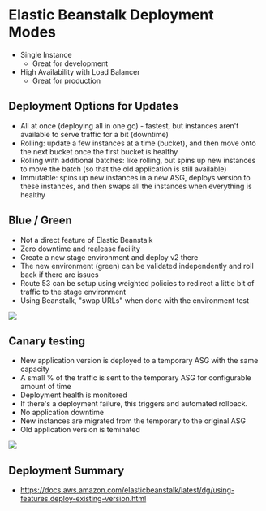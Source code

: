 # Elastic Beanstalk Deployment Modes

- Single Instance
    - Great for development
- High Availability with Load Balancer
    - Great for production

## Deployment Options for Updates

- All at once (deploying all in one go) - fastest, but instances aren't available to serve traffic for a bit (downtime)
- Rolling: update a few instances at a time (bucket), and then move onto the next bucket once the first bucket is healthy
- Rolling with additional batches: like rolling, but spins up new instances to move the batch (so that the old application is still available)
- Immutable: spins up new instances in a new ASG, deploys version to these instances, and then swaps all the instances when everything is healthy

## Blue / Green

- Not a direct feature of Elastic Beanstalk
- Zero downtime and realease facility
- Create a new stage environment and deploy v2 there
- The new environment (green) can be validated independently and roll back if there are issues
- Route 53 can be setup using weighted policies to redirect a little bit of traffic to the stage environment
- Using Beanstalk, "swap URLs" when done with the environment test

![](2022-04-20-11-54-39.png)

## Canary testing

- New application version is deployed to a temporary ASG with the same capacity
- A small % of the traffic is sent to the temporary ASG for configurable amount of time
- Deployment health is monitored
- If there's a deployment failure, this triggers and automated rollback.
- No application downtime
- New instances are migrated from the temporary to the original ASG
- Old application version is teminated

![](2022-04-20-11-56-25.png)

## Deployment Summary

- https://docs.aws.amazon.com/elasticbeanstalk/latest/dg/using-features.deploy-existing-version.html